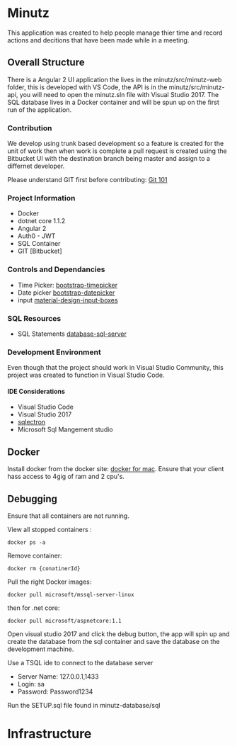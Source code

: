 # Minutz

This application was created to help people manage thier time and record actions and decitions that have been made while in a meeting. 

## Overall Structure

There is a Angular 2 UI application the lives in the minutz/src/minutz-web folder, this is developed with VS Code, the API is in the 
minutz/src/minutz-api, you will need to open the minutz.sln file with Visual Studio 2017. The SQL database lives in a Docker container and will 
be spun up on the first run of the application.


### Contribution

We develop using trunk based development so a feature is created for the unit of work then when work is complete a pull request is created using
the Bitbucket UI with the destination branch being master and assign to a differnet developer.

Please understand GIT first before contributing: [Git 101](https://git-scm.com/book/en/v2/Getting-Started-Git-Basics)

### Project Information

- Docker
- dotnet core 1.1.2 
- Angular 2
- Auth0 - JWT
- SQL Container
- GIT [Bitbucket]

### Controls and Dependancies

- Time Picker: [bootstrap-timepicker](http://jdewit.github.io/bootstrap-timepicker/)
- Date picker [bootstrap-datepicker](https://uxsolutions.github.io/bootstrap-datepicker/?markup=input&format=&weekStart=&startDate=&endDate=&startView=0&minViewMode=0&maxViewMode=4&todayBtn=false&clearBtn=false&language=en&orientation=auto&multidate=&multidateSeparator=&daysOfWeekDisabled=0&daysOfWeekDisabled=6&calendarWeeks=on&autoclose=on&todayHighlight=on&keyboardNavigation=on&forceParse=on&datesDisabled=on&toggleActive=on&defaultViewDate=on#sandbox)
- input [material-design-input-boxes](https://scotch.io/tutorials/google-material-design-input-boxes-in-css3)

### SQL Resources

- SQL Statements [database-sql-server](https://docs.microsoft.com/en-us/sql/t-sql/statements/create-database-sql-server-transact-sql)

### Development Environment

Even though that the project should work in Visual Studio Community, this project was created to function in Visual Studio Code.

#### IDE Considerations

- Visual Studio Code
- Visual Studio 2017
- [sqlectron](https://sqlectron.github.io)
- Microsoft Sql Mangement studio

## Docker 

Install docker from the docker site: [docker for mac](https://www.docker.com/docker-mac). Ensure that your client hass access to 4gig of ram and 2 cpu's.

## Debugging

Ensure that all containers are not running.

View all stopped containers :

	docker ps -a

	
Remove container:

	docker rm {conatinerId}
	
Pull the right Docker images:

	docker pull microsoft/mssql-server-linux

then for .net core:

	docker pull microsoft/aspnetcore:1.1


Open visual studio 2017 and click the debug button, the app will spin up and create the database from the sql container and save the database 
on the development machine. 

Use a TSQL ide to connect to the database server 

- Server Name: 127.0.0.1,1433
- Login: sa
- Password: Password1234

Run the SETUP.sql file found in minutz-database/sql



# Infrastructure

	